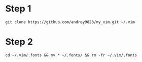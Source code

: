 # Step 1
`git clone https://github.com/andrey9828/my_vim.git ~/.vim`

# Step 2
`cd ~/.vim/.fonts && mv * ~/.fonts/ && rm -fr ~/.vim/.fonts`
